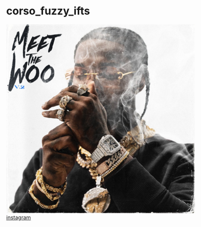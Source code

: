 # corso_fuzzy_ifts
![](e51a18da35fde3f221343ee38bcf8a20.jpg)
[instagram](https://www.instagram.com/)
